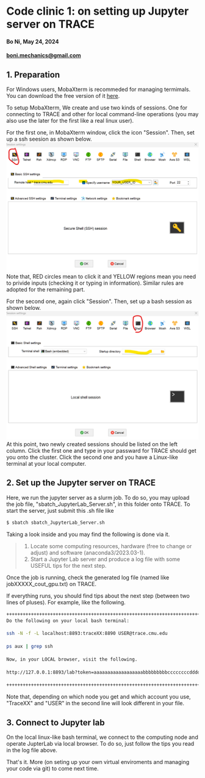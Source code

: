 # Code clinic 1: on setting up Jupyter server on TRACE
#### Bo Ni, May 24, 2024 
#### boni.mechanics@gmail.com

## 1. Preparation
For Windows users, MobaXterm is recommeded for managing termimals. You can download the free version of it [here](https://mobaxterm.mobatek.net/download.html).

To setup MobaXterm, We create and use two kinds of sessions. One for connecting to TRACE and other for local command-line operations (you may also use the later for the first like a real linux user).

For the first one, in MobaXterm window, click the icon "Session". Then, set up a ssh seesion as shown below.
![Set up a ssh session that connects to TRACE](./resource/Screenshot_1_ssh_session.png)
Note that, RED circles mean to click it and YELLOW regions mean you need to privide inputs (checking it or typing in information). Similar rules are adopted for the remaining part.

For the second one, again click "Session". Then, set up a bash session as shown below.
![Set up a bash terminal](./resource/Screenshot_2_bash_session.png)
At this point, two newly created sessions should be listed on the left column.
Click the first one and type in your passward for TRACE should get you onto the cluster.
Click the second one and you have a Linux-like terminal at your local computer.

## 2. Set up the Jupyter server on TRACE
Here, we run the jupyter server as a slurm job. To do so, you may upload the job file, "sbatch_JupyterLab_Server.sh", in this folder onto TRACE. To start the server, just submit this .sh file like

```bash
$ sbatch sbatch_JupyterLab_Server.sh
```

Taking a look inside and you may find the following is done via it.
> 1. Locate some computing resources, hardware (free to change or adjust) and software (anaconda3/2023.03-1). 
> 2. Start a Jupyter Lab server and produce a log file with some USEFUL tips for the next step.

Once the job is running, check the generated log file (named like jobXXXXX_cout_gpu.txt) on TRACE.

If everything runs, you should find tips about the next step (between two lines of pluses). For example, like the following.

```bash
+++++++++++++++++++++++++++++++++++++++++++++++++++++++++++++++++++++++++++++++++++++++++++
Do the following on your local bash terminal: 

ssh -N -f -L localhost:8893:traceXX:8890 USER@trace.cmu.edu

ps aux | grep ssh

Now, in your LOCAL browser, visit the following.

http://127.0.0.1:8893/lab?token=aaaaaaaaaaaaaaaaaabbbbbbbbbccccccccdddddddddddde

+++++++++++++++++++++++++++++++++++++++++++++++++++++++++++++++++++++++++++++++++++++++++++
```

Note that, depending on which node you get and which account you use, "TraceXX" and "USER" in the second line will look different in your file.

## 3. Connect to Jupyter lab
On the local linux-like bash terminal, we connect to the computing node and operate JupterLab via local browser.
To do so, just follow the tips you read in the log file above.

That's it. More (on seting up your own virtual enviroments and managing your code via git) to come next time.


